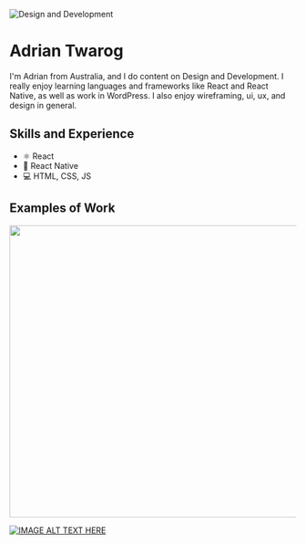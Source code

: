 ![Design and Development](https://github.com/adriantwarog/adriantwarog/blob/master/freeCodeCamp.jpg)

# Adrian Twarog
I'm Adrian from Australia, and I do content on Design and Development. I really enjoy learning languages and frameworks like React and React Native, as well as work in WordPress. I also enjoy wireframing, ui, ux, and design in general. 

## Skills and Experience
* ⚛ React
* 📱 React Native
* 💻 HTML, CSS, JS

## Examples of Work
<img src="https://github.com/adriantwarog/adriantwarog/blob/master/covid19.gif" width="512" >


[![IMAGE ALT TEXT HERE](http://img.youtube.com/vi/wNiQDz2-Mu8/0.jpg)](http://www.youtube.com/watch?v=wNiQDz2-Mu8)
